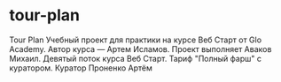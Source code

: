 # tour-plan

Tour Plan
Учебный проект для практики на курсе Веб Старт от Glo Academy. Автор курса — Артем Исламов.
Проект выполняет
Аваков Михаил. Девятый поток курса Веб Старт. Тариф "Полный фарш" с куратором.
Куратор
Проненко Артём
